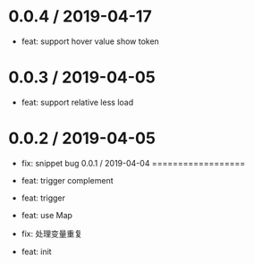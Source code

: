 
0.0.4 / 2019-04-17
==================

  * feat: support hover value show token

0.0.3 / 2019-04-05
==================

  * feat: support relative less load

0.0.2 / 2019-04-05
==================

  * fix: snippet bug
0.0.1 / 2019-04-04
==================

  * feat: trigger complement
  * feat: trigger
  * feat: use Map
  * fix: 处理变量重复
  * feat: init
